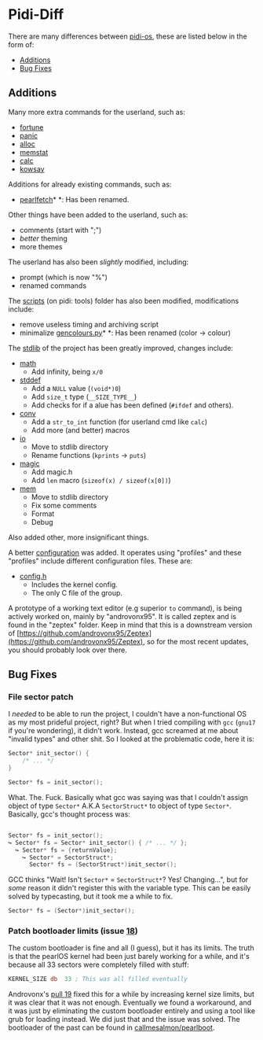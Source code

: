 # Pidi-Diff

There are many differences between [pidi-os](https://github.com/GandelXIV/pidi-os),
these are listed below in the form of:

* [Additions](#additions)
* [Bug Fixes](#bug-fixes)

## Additions

Many more extra commands for the userland, such as:
* [fortune](https://github.com/callmesalmon/pearlOS/blob/main/kernel/cmd/fortune.h)
* [panic](https://github.com/callmesalmon/pearlOS/blob/main/kernel/cmd/panic.h)
* [alloc](https://github.com/callmesalmon/pearlOS/blob/main/kernel/cmd/alloc.h)
* [memstat](https://github.com/callmesalmon/pearlOS/blob/main/kernel/cmd/memstat.h)
* [calc](https://github.com/callmesalmon/pearlOS/blob/main/kernel/cmd/calc.h)
* [kowsay](https://github.com/callmesalmon/pearlOS/blob/main/kernel/cmd/kowsay.h)

Additions for already existing commands, such as:
* [pearlfetch](https://github.com/callmesalmon/pearlOS/blob/main/kernel/cmd/pearlfetch.h)\*
\*: Has been renamed.

Other things have been added to the userland, such as:
* comments (start with ";")
* *better* theming
* more themes

The userland has also been *slightly* modified, including:
* prompt (which is now "%")
* renamed commands

The [scripts](https://github.com/callmesalmon/pearlOS/blob/main/scripts) (on pidi: tools) folder has
also been modified, modifications include:
* remove useless timing and archiving script
* minimalize [gencolours.py](https://github.com/callmesalmon/pearlOS/blob/main/scripts/gencolours.py)\*
\*: Has been renamed (color -> colour)

The [stdlib](https://github.com/callmesalmon/pearlOS/blob/main/lib) of the project has been greatly
improved, changes include:
* [math](https://github.com/callmesalmon/pearlOS/blob/main/lib/math.h)
  * Add infinity, being `x/0`
* [stddef](https://github.com/callmesalmon/pearlOS/blob/main/lib/stddef.h)
  * Add a `NULL` value (`(void*)0`)
  * Add `size_t` type (`__SIZE_TYPE__`)
  * Add checks for if a alue has been defined (`#ifdef` and others).
* [conv](https://github.com/callmesalmon/pearlOS/blob/main/lib/conv.h)
  * Add a `str_to_int` function (for userland cmd like `calc`)
  * Add more (and better) macros
* [io](https://github.com/callmesalmon/pearlOS/blob/main/lib/io.h)
  * Move to stdlib directory
  * Rename functions (`kprints` -> `puts`)
* [magic](https://github.com/callmesalmon/pearlOS/blob/main/lib/magic.h)
  * Add magic.h
  * Add `len` macro (`sizeof(x) / sizeof(x[0])`)
* [mem](https://github.com/callmesalmon/pearlOS/blob/main/lib/mem.h)
  * Move to stdlib directory
  * Fix some comments
  * Format
  * Debug

Also added other, more insignificant things.

A better [configuration](https://github.com/callmesalmon/pearlOS/blob/main/config)
was added. It operates using "profiles" and these "profiles" include different
configuration files. These are:
* [config.h](https://github.com/callmesalmon/pearlOS/blob/main/config/config.h)
  * Includes the kernel config.
  * The only C file of the group.

A prototype of a working text editor (e.g superior ``to`` command), is being actively
worked on, mainly by "androvonx95". It is called zeptex and is found in the "zeptex"
folder. Keep in mind that this is a downstream version of
[https://github.com/androvonx95/Zeptex](https://github.com/androvonx95/Zeptex), so
for the most recent updates, you should probably look over there.

## Bug Fixes

### File sector patch
I *needed* to be able to run the project, I couldn't have a non-functional
OS as my most prideful project, right? But when I tried compiling with `gcc`
(`gnu17` if you're wondering), it didn't work. Instead, gcc screamed at me
about "invalid types" and other shit. So I looked at the problematic
code, here it is:
```c
Sector* init_sector() {
    /* ... */
}

Sector* fs = init_sector();
```
What. The. Fuck. Basically what gcc was saying was that I couldn't assign
object of type `Sector*` A.K.A `SectorStruct*` to object of type `Sector*`.
Basically, gcc's thought process was:
```c

Sector* fs = init_sector();
↪ Sector* fs = Sector* init_sector() { /* ... */ };
  ↪ Sector* fs = {returnValue};
    ↪ Sector* = SectorStruct*;
      Sector* fs = (SectorStruct*)init_sector();
```
GCC thinks "Wait! Isn't `Sector*` = `SectorStruct*`? Yes! Changing...", but for
*some* reason it didn't register this with the variable type. This can be easily
solved by typecasting, but it took me a while to fix.
```c
Sector* fs = (Sector*)init_sector();
```

### Patch bootloader limits (issue [18](https://github.com/callmesalmon/pearlOS/issues/18))
The custom bootloader is fine and all (I guess), but it has its limits. The truth is that
the pearlOS kernel had been just barely working for a while, and it's because all 33 sectors
were completely filled with stuff:

```asm
KERNEL_SIZE db  33 ; This was all filled eventually
```

Androvonx's [pull 19](https://github.com/callmesalmon/pearlOS/pull/19)
fixed this for a while by increasing kernel size limits, but it was clear that it was not
enough. Eventually we found a workaround, and it was just by eliminating the custom bootloader
entirely and using a tool like grub for loading instead. We did just that and the issue was
solved. The bootloader of the past can be found in 
[callmesalmon/pearlboot](https://github.com/callmesalmon/pearlboot).